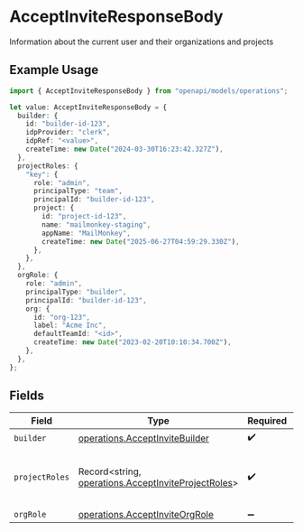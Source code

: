 # AcceptInviteResponseBody

Information about the current user and their organizations and projects

## Example Usage

```typescript
import { AcceptInviteResponseBody } from "openapi/models/operations";

let value: AcceptInviteResponseBody = {
  builder: {
    id: "builder-id-123",
    idpProvider: "clerk",
    idpRef: "<value>",
    createTime: new Date("2024-03-30T16:23:42.327Z"),
  },
  projectRoles: {
    "key": {
      role: "admin",
      principalType: "team",
      principalId: "builder-id-123",
      project: {
        id: "project-id-123",
        name: "mailmonkey-staging",
        appName: "MailMonkey",
        createTime: new Date("2025-06-27T04:59:29.330Z"),
      },
    },
  },
  orgRole: {
    role: "admin",
    principalType: "builder",
    principalId: "builder-id-123",
    org: {
      id: "org-123",
      label: "Acme Inc",
      defaultTeamId: "<id>",
      createTime: new Date("2023-02-20T10:10:34.700Z"),
    },
  },
};
```

## Fields

| Field                                                                                                      | Type                                                                                                       | Required                                                                                                   | Description                                                                                                |
| ---------------------------------------------------------------------------------------------------------- | ---------------------------------------------------------------------------------------------------------- | ---------------------------------------------------------------------------------------------------------- | ---------------------------------------------------------------------------------------------------------- |
| `builder`                                                                                                  | [operations.AcceptInviteBuilder](../../models/operations/acceptinvitebuilder.md)                           | :heavy_check_mark:                                                                                         | N/A                                                                                                        |
| `projectRoles`                                                                                             | Record<string, [operations.AcceptInviteProjectRoles](../../models/operations/acceptinviteprojectroles.md)> | :heavy_check_mark:                                                                                         | A map of project IDs to project roles for the builder.                                                     |
| `orgRole`                                                                                                  | [operations.AcceptInviteOrgRole](../../models/operations/acceptinviteorgrole.md)                           | :heavy_minus_sign:                                                                                         | N/A                                                                                                        |